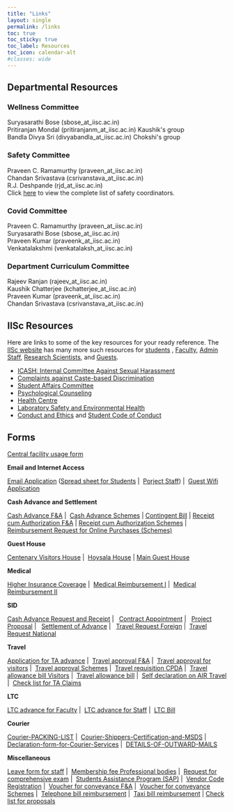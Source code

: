 ```yaml
---
title: "Links"
layout: single
permalink: /links
toc: true
toc_sticky: true
toc_label: Resources
toc_icon: calendar-alt
#classes: wide
---
```

## Departmental Resources

### Wellness Committee
Suryasarathi Bose (sbose_at_iisc.ac.in)<br>
Pritiranjan Mondal (pritiranjanm_at_iisc.ac.in) Kaushik's group<br>
Bandla Divya Sri (divyabandla_at_iisc.ac.in)  Chokshi's group<br>

### Safety Committee
Praveen C. Ramamurthy (praveen_at_iisc.ac.in)<br>
Chandan Srivastava (csrivanstava_at_iisc.ac.in)<br>
R.J. Deshpande (rjd_at_iisc.ac.in)<br>
Click <a href="/pdfs/safety.pdf">here</a> to view the complete list of safety coordinators.

### Covid Committee
Praveen C. Ramamurthy (praveen_at_iisc.ac.in)<br>
Suryasarathi Bose (sbose_at_iisc.ac.in)<br>
Praveen Kumar (praveenk_at_iisc.ac.in)<br>
Venkatalakshmi (venkatalaksh_at_iisc.ac.in)<br>

### Department Curriculum Committee
Rajeev Ranjan (rajeev_at_iisc.ac.in)<br>
Kaushik Chatterjee (kchatterjee_at_iisc.ac.in)<br>
Praveen Kumar (praveenk_at_iisc.ac.in)<br>
Chandan Srivastava (csrivanstava_at_iisc.ac.in)<br>


## IISc Resources
Here are links to some of the key resources for your ready reference. The <a href="https://www.iisc.ac.in/about/" target="_blank">IISc website</a> has many more such resources for <a href="https://www.iisc.ac.in/about/student-corner/" target="_blank">students</a> , <a href="https://www.iisc.ac.in/about/faculty-corner/" target="_blank">Faculty</a>, <a href="https://www.iisc.ac.in/about/staff-corner/" target="_blank">Admin Staff</a>, <a href="https://www.iisc.ac.in/research-scientists-corner/" target="_blank">Research Scientists</a>, and <a href="https://www.iisc.ac.in/about/guests-corner/" target="_blank">Guests</a>.   
 
<ul>
<li><a href="http://www.iisc.ac.in/icash/" target="_blank">ICASH: Internal Committee Against Sexual Harassment</a></li>
<li><a href="http://www.iisc.ac.in/complaints-related-to-caste-based-discrimination/" target="_blank">Complaints against Caste-based Discrimination</a></li>
<li><a href="https://www.iisc.ac.in/wp-content/uploads/2021/06/Memorandum-Reconstituted-Students-Affairs-Committee-signed-2021.pdf" target="_blank">Student Affairs Committee</a></li>
<li><a href="https://www.iisc.ac.in/health-centre/psycological-counseling/" target="_blank">Psychological Counseling</a></li>
<li><a href="https://iisc.ac.in/health-centre/" target="_blank">Health Centre</a></li>
<li><a href="https://olseh.iisc.ac.in/" target="_blank">Laboratory Safety and Environmental Health</a></li>
<li><a href="https://www.iisc.ac.in/about/student-corner/academic-integrity/" target="_blank">Conduct and Ethics</a> and <a href="https://www.iisc.ac.in/wp-content/uploads/2019/07/iisc_students-code-of-conduct_FINAL_24-07-2019.pdf" target="_blank">Student Code of Conduct</a></li>
</ul>

## Forms

<a href="/pdfs/central-facility.pdf" target="_blank">Central facility usage form</a>

<b>Email and Internet Access</b>

<a href="/pdfs/MTE-Email-Application.pdf">Email Application</a> (<a href="/docs/MTE-Students-Dummy.xlsx">Spread sheet for Students</a> | 
<a href="/docs/MTE-ProjectStaff-Dummy.xlsx">Porject Staff</a>) | 
<a href="/pdfs/MTE-Guest-Wifi.pdf">Guest Wifi Application</a>

<b>Cash Advance and Settlement</b>

<a href="/docs/Cash-Advance-FA.doc">Cash Advance F&amp;A</a> | 
<a href="/docs/Cash-Advance-Schemes.doc">Cash Advance Schemes</a> | 
<a href="/docs/Contingent-Bill.doc">Contingent Bill</a> | 
<a href="/docs/Receipt-cum-Authorisation-FA.doc">Receipt cum Authorization F&amp;A</a> | 
<a href="/docs/Receipt-cum-Authorisation-Schemes.doc">Receipt cum Authorization Schemes</a> | 
<a href="/docs/Reimbursement-Request-For-Online-Purchases-Schemes.doc">Reimbursement Request for Online Purchases (Schemes)</a>

<b>Guest House</b>

<a href="/docs/Request-for-Centenary-Visitors-House-New.doc">Centenary Visitors House</a> | 
<a href="/docs/Hoysala-request-form-Modi.docx">Hoysala House</a> | 
<a href="/docs/Request-for-Accomodation-at-Guest-house.doc">Main Guest House</a>
                           
<b>Medical</b>

<a href="/docs/Higher-Insurance-coverage-Option-form.docx">Higher Insurance Coverage</a> | 
<a href="/docs/Medical-Reimbursement-I.doc">Medical Reimbursement I</a> | 
<a href="/docs/Medical-Reimbursement-II.doc">Medical Reimbursement II</a>
                            
<b>SID</b>

<a href="/docs/Cash-Advance-Request-and-Receipt.doc">Cash Advance Request and Receipt</a> |  
<a href="/docs/Contract-appointment.doc">Contract Appointment</a> |  
<a href="/docs/Project-Proposal.doc">Project Proposal</a> |  
<a href="/docs/Settlement-of-Advance.docx">Settlement of Advance</a> |  
<a href="/docs/Travel-Request-Foreign.doc">Travel Request Foreign</a> | 
<a href="/docs/Travel-Request-National.doc">Travel Request National</a>

<b>Travel</b>

<a href="/docs/Application-for-TA-Advance.doc">Application for TA advance</a> | 
<a href="/docs/Travel-Approval-F-A.doc">Travel approval F&amp;A</a> | 
<a href="/docs/Travel-Approval-For-visitors.doc">Travel approval for visitors</a> | 
<a href="/docs/Travel-Approval-Schemes.doc">Travel approval Schemes</a> | 
<a href="/docs/Travel-Requisition-CPDA.doc">Travel requisition CPDA</a> | 
<a href="/docs/Travelling-allowance-Bill-Visitors.doc">Travel allowance bill Visitors</a> | 
<a href="/docs/Travelling-Allowance-Bill.doc">Travel allowance bill</a> | 
<a href="/docs/Self-declaration-on-AIR-Travel.docx">Self declaration on AIR Travel</a> | 
<a href="/pdfs/Check-Sheet-for-TA-claim.pdf">Check list for TA Claims</a>

<b>LTC</b>

<a href="/docs/LTC-Advance-For-Faculty.doc">LTC advance for Faculty</a> | 
<a href="/docs/LTC-Advance-Staff.doc">LTC advance for Staff</a> | 
<a href="/docs/LTC-BILL.docx">LTC Bill</a>

<b>Courier</b>

<a href="/docs/Courier-PACKING-LIST.doc">Courier-PACKING-LIST</a> | 
<a href="/docs/Courier-Shippers-Certification-and-MSDS.doc">Courier-Shippers-Certification-and-MSDS</a> | 
<a href="/docs/Declaration-form-for-Courier-Services.doc">Declaration-form-for-Courier-Services</a> | 
<a href="/docs/DETAILS-OF-OUTWARD-MAILS.doc">DETAILS-OF-OUTWARD-MAILS</a>

<b>Miscellaneous</b>

<a href="/docs/Leave-form-Staff.docx">Leave form for staff</a> | 
<a href="/docs/Membership-Fee-Professional-Body.pdf">Membership fee Professional bodies</a> | 
<a href="/docs/Request-for-Compre-Exam.doc">Request for comprehensive exam</a> | 
<a href="/docs/Stud-Assit-ProgSAP.docx">Students Assistance Program (SAP)</a> | 
<a href="/docs/VENDOR-CODE-Regn.docx">Vendor Code Registration</a> | 
<a href="/docs/Voucher-for-conveyance-F-A.doc">Voucher for conveyance F&amp;A</a> | 
<a href="/docs/Voucher-for-conveyance-Schemes.doc">Voucher for conveyance Schemes</a> | 
<a href="/docs/Telephone-reimb-form.doc">Telephone bill reimbursement</a> | 
<a href="/docs/Taxi-Bill-Reimb-Application.doc">Taxi bill reimbursement</a> | 
<a href="/docs/Check-list-for-proposals.doc">Check list for proposals</a>